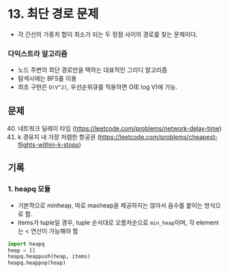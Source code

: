 # 13. 최단 경로 문제

- 각 간선의 가중치 합이 최소가 되는 두 정점 사이의 경로를 찾는 문제이다.

### 다익스트라 알고리즘

- 노드 주변의 최단 경로만을 택하는 대표적인 그리디 알고리즘
- 탐색시에는 BFS를 이용
- 최초 구현은 `O(V^2)`, 우선순위큐를 적용하면 O(E log V)에 가능.

## 문제

40. 네트워크 딜레이 타임 (https://leetcode.com/problems/network-delay-time)
41. k 경유지 내 가장 저렴한 항공권 (https://leetcode.com/problems/cheapest-flights-within-k-stops)

## 기록

### 1. heapq 모듈

- 기본적으로 minheap, 따로 maxheap을 제공하지는 않아서 음수를 붙이는 방식으로 함.
- items가 tuple일 경우, tuple 순서대로 오름차순으로 `min_heap`이며, 각 element는 < 연산이 가능해야 함

```python
import heapq
heap = []
heapq.heappush(heap, items)
heapq.heappop(heap)
```
